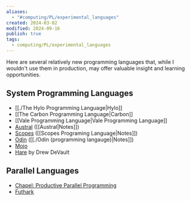 ```yaml
---
aliases:
  - "#computing/PL/experimental_languages"
created: 2024-03-02
modified: 2024-09-16
publish: true
tags:
  - computing/PL/experimental_languages
---
```

Here are several relatively new programming languages that, while I wouldn't use them in production, may offer valuable insight and learning opportunities.
## System Programming Languages
- [[./The Hylo Programming Language|Hylo]]
- [[The Carbon Programming Language|Carbon]]
- [[Vale Programming Language|Vale Programming Language]]
- [Austral](https://github.com/austral/austral) ([[Austral|Notes]])
- [Scopes](https://sr.ht/~duangle/scopes/) ([[Scopes Programing Language|Notes]])
- [Odin](https://odin-lang.org/) ([[./Odin (programming langauge)|Notes]])
- [Mojo](https://www.modular.com/max/mojo)
- [Hare](https://harelang.org/) by Drew DeVault

## Parallel Languages
- [Chapel: Productive Parallel Programming](https://chapel-lang.org/)
- [Futhark](https://futhark-lang.org/)